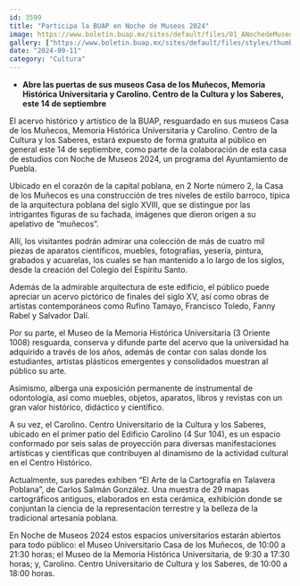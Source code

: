 ```yaml
---
id: 3599
title: "Participa la BUAP en Noche de Museos 2024"
image: https://www.boletin.buap.mx/sites/default/files/01_ANochedeMuseos.JPG
gallery: ["https://www.boletin.buap.mx/sites/default/files/styles/thumbnails_noticias/public/01%20A%20Casa%20de%20los%20Mu%C3%B1ecos.jpg","https://www.boletin.buap.mx/sites/default/files/styles/thumbnails_noticias/public/02%20B%20Museo%20de%20la%20Memoria%20Hist%C3%B3rica.jpg","https://www.boletin.buap.mx/sites/default/files/styles/thumbnails_noticias/public/03%20C%20Museo%20Carolino.jpg"]
date: "2024-09-11"
category: "Cultura"
---
```

- **Abre las puertas de sus museos Casa de los Muñecos, Memoria Histórica Universitaria y Carolino. Centro de la Cultura y los Saberes, este 14 de septiembre**

El acervo histórico y artístico de la BUAP, resguardado en sus museos Casa de los Muñecos, Memoria Histórica Universitaria y Carolino. Centro de la Cultura y los Saberes, estará expuesto de forma gratuita al público en general este 14 de septiembre, como parte de la colaboración de esta casa de estudios con Noche de Museos 2024, un programa del Ayuntamiento de Puebla.

Ubicado en el corazón de la capital poblana, en 2 Norte número 2, la Casa de los Muñecos es una construcción de tres niveles de estilo barroco, típica de la arquitectura poblana del siglo XVIII, que se distingue por las intrigantes figuras de su fachada, imágenes que dieron origen a su apelativo de “muñecos”.

Allí, los visitantes podrán admirar una colección de más de cuatro mil piezas de aparatos científicos, muebles, fotografías, yesería, pintura, grabados y acuarelas, los cuales se han mantenido a lo largo de los siglos, desde la creación del Colegio del Espíritu Santo.

Además de la admirable arquitectura de este edificio, el público puede apreciar un acervo pictórico de finales del siglo XV, así como obras de artistas contemporáneos como Rufino Tamayo, Francisco Toledo, Fanny Rabel y Salvador Dalí.

Por su parte, el Museo de la Memoria Histórica Universitaria (3 Oriente 1008) resguarda, conserva y difunde parte del acervo que la universidad ha adquirido a través de los años, además de contar con salas donde los estudiantes, artistas plásticos emergentes y consolidados muestran al público su arte.

Asimismo, alberga una exposición permanente de instrumental de odontología, así como muebles, objetos, aparatos, libros y revistas con un gran valor histórico, didáctico y científico.

A su vez, el Carolino. Centro Universitario de la Cultura y los Saberes, ubicado en el primer patio del Edificio Carolino (4 Sur 104), es un espacio conformado por seis salas de proyección para diversas manifestaciones artísticas y científicas que contribuyen al dinamismo de la actividad cultural en el Centro Histórico.

Actualmente, sus paredes exhiben “El Arte de la Cartografía en Talavera Poblana”, de Carlos Salmán González. Una muestra de 29 mapas cartográficos antiguos, elaborados en esta cerámica, exhibición donde se conjuntan la ciencia de la representación terrestre y la belleza de la tradicional artesanía poblana.

En Noche de Museos 2024 estos espacios universitarios estarán abiertos para todo público: el Museo Universitario Casa de los Muñecos, de 10:00 a 21:30 horas; el Museo de la Memoria Histórica Universitaria, de 9:30 a 17:30 horas; y, Carolino. Centro Universitario de Cultura y los Saberes,  de 10:00 a 18:00 horas.